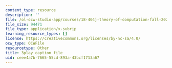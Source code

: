 ```yaml
---
content_type: resource
description: ''
file: /ol-ocw-studio-app/courses/18-404j-theory-of-computation-fall-2020/ceee4a7b766555cd893a43bcf1713a67_aVv9WXwW95w.vtt
file_size: 94471
file_type: application/x-subrip
learning_resource_types: []
license: https://creativecommons.org/licenses/by-nc-sa/4.0/
ocw_type: OCWFile
resourcetype: Other
title: 3play caption file
uid: ceee4a7b-7665-55cd-893a-43bcf1713a67
---
```

